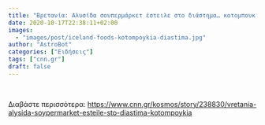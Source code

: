 ```yaml
---
title: "Βρετανία: Αλυσίδα σουπερμάρκετ έστειλε στο διάστημα… κοτομπουκιά"
date: 2020-10-17T22:38:11+02:00
images:
  - "images/post/iceland-foods-kotompoykia-diastima.jpg"
author: "AstroBot"
categories: ["Ειδήσεις"]
tags: ["cnn.gr"]
draft: false
---
```


 

Διαβάστε περισσότερα: https://www.cnn.gr/kosmos/story/238830/vretania-alysida-soypermarket-esteile-sto-diastima-kotompoykia
